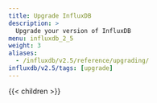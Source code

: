 ```yaml
---
title: Upgrade InfluxDB
description: >
  Upgrade your version of InfluxDB
menu: influxdb_2_5
weight: 3
aliases:
  - /influxdb/v2.5/reference/upgrading/
influxdb/v2.5/tags: [upgrade]
---
```


{{< children >}}
